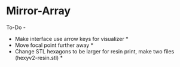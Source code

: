 # Mirror-Array

To-Do - 
* Make interface use arrow keys for visualizer *
* Move focal point further away *
* Change STL hexagons to be larger for resin print, make two files (hexyv2-resin.stl) *
